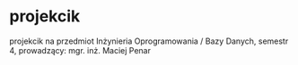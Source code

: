 # projekcik
projekcik na przedmiot Inżynieria Oprogramowania / Bazy Danych, semestr 4, prowadzący: mgr. inż. Maciej Penar

